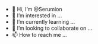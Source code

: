 - 👋 Hi, I’m @Serumion
- 👀 I’m interested in ...
- 🌱 I’m currently learning ...
- 💞️ I’m looking to collaborate on ...
- 📫 How to reach me ...

<!---
Serumion/Serumion is a ✨ special ✨ repository because its `README.md` (this file) appears on your GitHub profile.
You can click the Preview link to take a look at your changes.
--->
